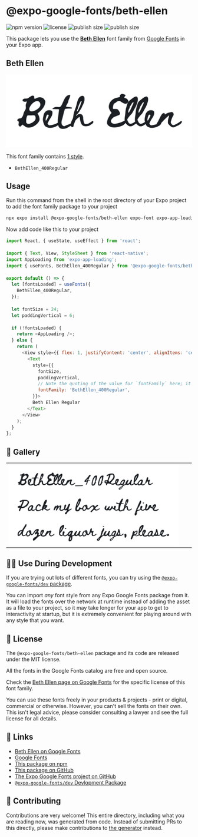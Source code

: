 # @expo-google-fonts/beth-ellen

![npm version](https://flat.badgen.net/npm/v/@expo-google-fonts/beth-ellen)
![license](https://flat.badgen.net/github/license/expo/google-fonts)
![publish size](https://flat.badgen.net/packagephobia/install/@expo-google-fonts/beth-ellen)
![publish size](https://flat.badgen.net/packagephobia/publish/@expo-google-fonts/beth-ellen)

This package lets you use the [**Beth Ellen**](https://fonts.google.com/specimen/Beth+Ellen) font family from [Google Fonts](https://fonts.google.com/) in your Expo app.

## Beth Ellen

![Beth Ellen](./font-family.png)

This font family contains [1 style](#-gallery).

- `BethEllen_400Regular`

## Usage

Run this command from the shell in the root directory of your Expo project to add the font family package to your project
```sh
npx expo install @expo-google-fonts/beth-ellen expo-font expo-app-loading
```

Now add code like this to your project
```js
import React, { useState, useEffect } from 'react';

import { Text, View, StyleSheet } from 'react-native';
import AppLoading from 'expo-app-loading';
import { useFonts, BethEllen_400Regular } from '@expo-google-fonts/beth-ellen';

export default () => {
  let [fontsLoaded] = useFonts({
    BethEllen_400Regular,
  });

  let fontSize = 24;
  let paddingVertical = 6;

  if (!fontsLoaded) {
    return <AppLoading />;
  } else {
    return (
      <View style={{ flex: 1, justifyContent: 'center', alignItems: 'center' }}>
        <Text
          style={{
            fontSize,
            paddingVertical,
            // Note the quoting of the value for `fontFamily` here; it expects a string!
            fontFamily: 'BethEllen_400Regular',
          }}>
          Beth Ellen Regular
        </Text>
      </View>
    );
  }
};

```

## 🔡 Gallery


||||
|-|-|-|
|![BethEllen_400Regular](./BethEllen_400Regular.ttf.png)||||


## 👩‍💻 Use During Development

If you are trying out lots of different fonts, you can try using the [`@expo-google-fonts/dev` package](https://github.com/expo/google-fonts/tree/master/font-packages/dev#readme).

You can import *any* font style from any Expo Google Fonts package from it. It will load the fonts
over the network at runtime instead of adding the asset as a file to your project, so it may take longer
for your app to get to interactivity at startup, but it is extremely convenient
for playing around with any style that you want.

## 📖 License

The `@expo-google-fonts/beth-ellen` package and its code are released under the MIT license.

All the fonts in the Google Fonts catalog are free and open source.

Check the [Beth Ellen page on Google Fonts](https://fonts.google.com/specimen/Beth+Ellen) for the specific license of this font family.

You can use these fonts freely in your products & projects - print or digital, commercial or otherwise. However, you can't sell the fonts on their own. This isn't legal advice, please consider consulting a lawyer and see the full license for all details.

## 🔗 Links

- [Beth Ellen on Google Fonts](https://fonts.google.com/specimen/Beth+Ellen)
- [Google Fonts](https://fonts.google.com/)
- [This package on npm](https://www.npmjs.com/package/@expo-google-fonts/beth-ellen)
- [This package on GitHub](https://github.com/expo/google-fonts/tree/master/font-packages/beth-ellen)
- [The Expo Google Fonts project on GitHub](https://github.com/expo/google-fonts)
- [`@expo-google-fonts/dev` Devlopment Package](https://github.com/expo/google-fonts/tree/master/font-packages/dev)

## 🤝 Contributing

Contributions are very welcome! This entire directory, including what you are reading now, was generated from code. Instead of submitting PRs to this directly, please make contributions to [the generator](https://github.com/expo/google-fonts/tree/master/packages/generator) instead.
